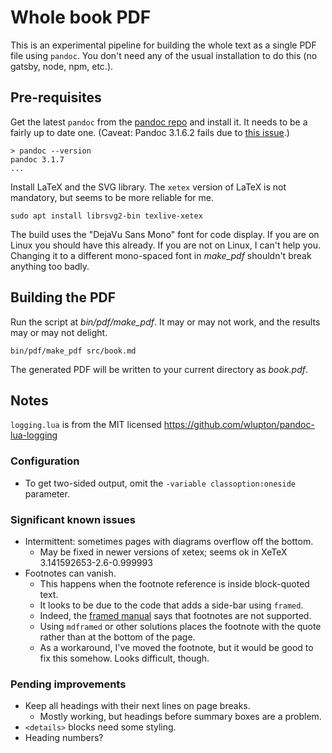 # Whole book PDF

This is an experimental pipeline for building the whole text as a single PDF file using `pandoc`. You don't need any of the usual installation to do this (no gatsby, node, npm, etc.).

## Pre-requisites

Get the latest `pandoc` from the [pandoc repo](https://github.com/jgm/pandoc/releases/) and install it. It needs to be a fairly up to date one. (Caveat: Pandoc 3.1.6.2 fails due to [this issue](https://github.com/jgm/pandoc/issues/9014).)

```
> pandoc --version
pandoc 3.1.7
...
```

Install LaTeX and the SVG library. The `xetex` version of LaTeX is not mandatory, but seems to be more reliable for me.

```
sudo apt install librsvg2-bin texlive-xetex
```

The build uses the "DejaVu Sans Mono" font for code display. If you are on Linux you should have this already. If you are not on Linux, I can't help you. Changing it to a different mono-spaced font in _make\_pdf_ shouldn't break anything too badly.

## Building the PDF

Run the script at _bin/pdf/make\_pdf_. It may or may not work, and the results may or may not delight.

```
bin/pdf/make_pdf src/book.md
```

The generated PDF will be written to your current directory as _book.pdf_.

## Notes

`logging.lua` is from the MIT licensed https://github.com/wlupton/pandoc-lua-logging

### Configuration

- To get two-sided output, omit the `-variable classoption:oneside` parameter.

### Significant known issues

- Intermittent: sometimes pages with diagrams overflow off the bottom.
  - May be fixed in newer versions of xetex; seems ok in XeTeX 3.141592653-2.6-0.999993
- Footnotes can vanish.
  - This happens when the footnote reference is inside block-quoted text.
  - It looks to be due to the code that adds a side-bar using `framed`.
  - Indeed, the [framed manual](https://anorien.csc.warwick.ac.uk/mirrors/CTAN/macros/latex/contrib/framed/framed.pdf) says that footnotes are not supported.
  - Using `mdframed` or other solutions places the footnote with the quote rather than at the bottom of the page.
  - As a workaround, I've moved the footnote, but it would be good to fix this somehow. Looks difficult, though.

### Pending improvements

- Keep all headings with their next lines on page breaks.
  - Mostly working, but headings before summary boxes are a problem.
- `<details>` blocks need some styling.
- Heading numbers?
